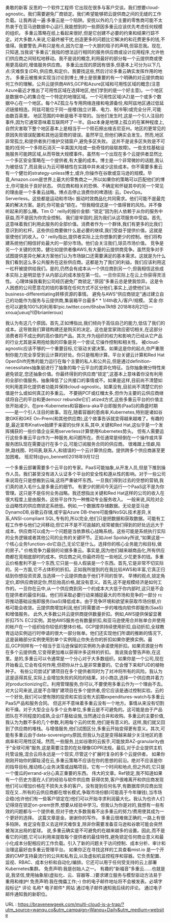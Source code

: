 勇敢的新客 
 反思的一个软件工程师 
 它出现在很多与客户交谈。我们想要cloud-agnostic。我们需要避免厂商锁定。我们希望能够把云提供商之间的无缝的工作负载。让我再说一遍:多重云是一个陷阱。安抚以外的几个主要的零售商可能不太热衷于在亚马逊数据中心运行,我能想到的一些原因多重云应该优先考虑任何规模的组织。 
 多重云策略在纸上看起来很好,但是它创建不必要的约束和结果行踪不定。对大多数人来说,它最终被干扰,创造更多的问题比它解决的和花费更多的钱,不值得。我要警告,声称只是有点,因为它是一个大胆的毯子的声明,但容忍我。现在,只知道,当我说“多重云”,我指的想法运行相同的服务供应商或设计应用程序,允许他们供应商之间轻松地移动。我不是说的概念,利用最好的部分每一个云提供商或使用更高级的,增值服务供应商。 
 多重云出现的原因有很多,但基本上可分为以下几点:灾难恢复(DR),供应商,和定价。我要找这些,然后讨论多重云确实发挥作用的地方。 
 多重云被推来实现当讨论到博士,博士是很重要的有一个明确的对云提供商如何工作的理解。公共云提供商AWS,GCP和Azure区域和可用性区域的概念(注意Azure最近才推出了可用性区域在选择地区,他们学到的是一个好主意)。一个地区是数据中心的集合在一个特定的地理区域。一个可用性区域(AZ)是一个或多个数据中心在一个地区。每个AZ孤立与专用网络连接和电源备份,和阿兹地区通过低延迟链接相连。阿兹可能位于同一座楼(独立计算、电力、制冷等)或完全分开,可能由数百英里。 
 地区范围的中断是极不寻常的。当他们发生时,这是一个引人注目的事件,因为它通常意味着互联网坏了一半。自az本身是地理上孤立的在某种程度上,自然灾害取下整个地区基本上是相当于一个陨石擦出维吉尼亚州。地区的更常见的原因失败错误配置和其他运营商的错误。虽然罕见,但他们确实会发生。然而,地区非常孤立,和提供者执行维护交错窗户,避免多区失败。 
 这并不是说多区失败是不可能的(任何一个多陨石消灭一半美国大陆或一些奇怪的级联故障)。一些支柱基础设施服务可能跨区域,从而导致大规模事件。虽然有一个出现在多个云提供者显然比一个多区安全策略在一个提供者,有大量的成本。博士是一个非常微妙的话题,我认为被低估了,而且我认为云可移植性在实践中并未减少这些成本。你不需要多重云有一个健壮的strategy-unless博士,或许,你操作在谷歌或亚马逊的规模。毕竟,Amazon.com是世界上最大的零售商之一,所以如果你的策略可以匹配他们的博士,你可能处于良好状态。 
 供应商和相关的恐惧、不确定和怀疑其中的另一个常见的理由是一个多重云战略。博点击停止浪费你的啤酒钱: 
 云。DevOps。Serverless。这些都是运动和市场c 
 振动时效商品化共同需求。他们可能不是最完美的解决方案。是的,你可能会“锁在。“但我相信这是一个值得冒的风险。并不像听起来的那么糟。Tim O ' reilly的报价金额: 
 “锁定”因为别人依赖于从你的服务中获益,而不是因为你完全控制。 
 我们是牢固的,因为我们从这项服务中受益。首先,这意味着我们利用此服务的全部价值。消费者作为一个群体,我们有更多的比我们意识到的杠杆。这些供应商要做什么是必要的继续,我们受益于提供价值。这就是驱使他们的收入。O ' reilly指出,提供者实际上比你想象的更少的控制。他们将构建系统他们相信好处最大的一部分市场。他们会关注我们,球员市场价值。 
 竞争是另一个关键的优势。健壮如提供者像AWS,有大量的云提供商竞争。虽然竞争对手试图提供差异化解决方案他们认为市场缺口还需要满足的基本需求。这就是为什么我们看到这么多公共服务在这些供应商。这都是为了我们的利益。我们应该利用这一杠杆被提供给我们。是的,仍然会有成本从一个供应商到另一个,但我相信这些成本实际上是明显低于从内部云的成本放在第一位。一旦你实际上在云上你获得灵活性。 
 心理体操我看到公司经历避免厂商锁定,“原因”多重云总是使我惊异。这是令人困惑的公司愿意花的钱的事情在任何方式不区分他们,事实上,迫使他们从business-differentiating转移资源的事情。 
 避免与AWS“供应商锁定”通过建立自己的功能作为服务与云提供商,集装箱平台最多* * 1/4th收入/客户/规模。 
 奖金:你也可以避免100%的利用率!pic.twitter.com/6hsbw7AftB 
 2018年8月21日—xnoɹǝʃuɐıɹq?(@brianleroux) 
  
 我认为有这几个原因。首先,正如博指出,我们倾向于高估自己的能力,低估了我们的成本。这导致我们算错构建还是购买的决定。这也是宜家效应密切相关,在这部分消费者将不成比例的高价值的产品。其次,作为组织的权力和影响力已经从它产品的行业尤其是采用抱给我的印象是另一个尝试,它操作控制和相关性。 
 被cloud-agnostic应该不够的一个重要目标,它驱动关键决策。如果这是你的起点,你严重限制你能力完全享受到云计算的好处。你只是租用计算。平台关键云计算和Red Hat OpenShift兜售的能力运行在每个主要的私人和公共云,但是通过definition-necessitates抽象层进行了抽象的每个云平台的差异化特征。当你抽象微分特性来避免锁定,您还抽象价值。你最终得到的供应商“锁定”,这基本上意味着你没有利用的全部价值服务。抽象降低了公共接口的事情或不。如果是这样,目前尚不清楚如何利用差异化提供者功能并保持cloud-agnostic。如果没有,目前尚不清楚它的价值是什么或如何真正的多重云。 
 不要挑PCF或红帽太多,但作为主要的云供应商继续将自己的平台和更democr rebundle它们 
 atized方式,这些多重云平台的价值主张开始减少。在pre-Kubernetes和容器era-aka平台即服务(PaaS)的鼎盛时期——是一个引人注目的故事。现在,随着容器的患病率,Kubernetes,特别是诸如谷歌GKE和GKE On-Prem(和其他供应商),这个故事告诉就变得越来越难了。有趣的是,最近宣布Knative始建于亲密的伙伴关系,其中,关键和Red Hat,这似乎是一个发挥捕获的一些价值企业采用serverless计算使用Kubernetes势头。 
 但有人需要运行这些多重云平台作为一种服务,和问题所在。责任通常是倾倒在一个操作或共享服务团队现在需要运行在多个云,可能订阅服务合同的供应商。 
 很难跟上怪癖,陷阱,路线图、时间表,联系人,和错误的一个云计算供应商。提供跨多个供应商甚至更加困难。 
 班尼特(@yo_bennett)2018年9月12日 
  
 一个多重云部署需要多个云平台的专家。PaaS可能抽象,从开发人员,但是下推到操作人员。我们甚至没有进入认证多个平台的安全性和遵从性的影响。对于一些公司来说现在只是想搬到云端,这将严重破坏东西。一旦我们得到过去的空想的营销,我们真的进入毛什么是多重云的细节。 
 有更少的房间今天运行一个PaaS这不是为你管理。这只是不是任何业务战略。我还想指出关键和Red Hat这样的公司的收入在很大程度上是由服务。这些平台作为一种推动专业服务收入。 
 一般来说,风险对企业战略性的供应商锁定系统低。例如,一个数据库存储数据。无论是亚马逊DynamoDB,谷歌云存储,或宇宙Azure DB-there可能像NoSQL技术差异,关系,ANSI-compliant SQL,专有的,所以完全,他们只是把数据和获取数据。可能有工程工作参与他们之间移动,但它并不是不可逾越的,经常被我们得到的好处远远大于成本。供应商可以成为一个问题是当依靠核心战略系统。这些可能是系统执行实际的业务逻辑或者其他公司的业务的关键环节。正如Joel Spolsky所说,“如果这是一个核心业务function-do它自己,无论它是什么。选择你的核心业务能力和目标,做的房子。” 
 价格竞争力最弱的论据多重云。事实是,因为他们越来越商品化,所有供应商都在竞相底部时的成本。供应商之间,你最终将在一些地区,少花更多的钱。多重云价格套利不是一个东西,它只是一些人假装是一个东西。首先,它是非常不切实际的。另一方面,它不占体积的折扣。正如我所提到的在我比较AWS和丰富,它真正归结到你想投资资源,当选择一个云提供商由于他们不同的哲学。 
 早博的观点,锁定角定价,即供应商锁定你,然后抬高价格,就没有意义。首先,这不是规模经济是如何工作的。一旦你在云中,从一个供应商到另一个的成本大大低于你内部时,这只是不会在提供者的最佳利益。他们将采取必要行动来捕捉最大的市场和竞争的一部分 
 rc将推动基础设施即服务(IaaS)降低成本。由于竞争环境和欲望来获取市场份额,价格可能会收敛。云提供商增加利润,他们将需要进一步的堆栈向软件即服务(SaaS)和增值服务。 
 此外,大多数公共云提供商提供数量折扣。例如,AWS提供保留显著折扣75% EC2实例。其他AWS服务也有数量折扣,和亚马逊使用合并账单合并使用的帐户在一个组织给你较低的整体价格。GCP提供持续使用折扣,自动折扣,全球教育运动实例运行时申请的很大一部分账单。他们还实现他们所谓的推断的情况下,这是装箱部分实例使用到单个实例阻止你失去你的折扣如果你更换实例。最后,GCP同样有一个相当于亚马逊保留的实例称为承诺使用折扣。如果资源是分布在多个云提供商,它变得更加难以获得许多这样的折扣。 
 我说我会警告声称,在这里。是的,多重云可以令通常是一个分心对于大多数组织。如果你是一个公司,现在开始看云,它会有任何作用,但把你从什么是非常重要的。它会慢下来和FUD的植物种子。 
 有些公司尝试扩建项目在多个提供者同时为了对冲将所有的风险。我认为这是适得其反,实际上会增加失败的风险的结果。对小商店,选择一个供应商并着力对productionizing它。利用管理服务,你可以,不要使用多重云作为一个理由不去。对大公司来说,这是不合理扩建项目在多个提供者,但它应该是通过控制实验。云的一个好处,我们可以使有限的投资和实验没有大前期expenditures-watch与多重云PaaS产品和服务合同。 
 但这并不意味着多重云没有一个地方。事情从来没有切割和干燥。对于大型企业与多个业务单位,多重云是不可避免的。这可能是由于产品团队在不同程度的成熟,企业IT基础设施,当然通过合并和收购。多重云的主要价值,我认为为数不多的几个参数,利用每个云的优势,他们是有意义的。这样,我们就又回到了供应商的堆栈。与增值服务,他们试图区分,多重云开始变得更有意义。其次,可能有多重云由于data-sovereignty原因,但我认为这是变得越来越少关注地区的患病率和可用性区域。然而,一些服务,比如谷歌的云扳手,可能放弃AZ-granularity由于“全球可用”服务,这是需要注意的在处理像GDPR法规。最后,对于企业提供主机托管设施,混合云将永远是一个现实,尽管这个扩展时复杂的多个云提供者。 
 如果你刚刚开始你的脚趾浸在云,多重云策略不应该在你的思想的前沿。绝对不应该是你的指导目标,推动核心业务决策或战略项目。它有一个时间和地点,但之外的,它只是一个傻瓜的errand-a分心真正重要的东西。 
 伟大的文章。Ref锁定,我不知道如果有一个历史方面在人们的经验与软件供应商 
 获得优势,客户很难离开和供应商发现他们可以增加价格在不损失太多的客户。没有提到任何名字,有数据库供应商出现现在又…所有的云供应商都在增长模式,争取市场份额(可能高于今年赚钱),当市场企稳(也许他们有一些客户锁定在)他们可以开始寻求利润最大化。我认为也许人们记得烧在锁定on-prem世界,想要从经验中学习。但我认为你是对的,我想有一些有效的问题都与一个提供者,但对于绝大多数我看不出多重云的努力/费用使其成为一个更好的选择。 
 这篇文章是金。谢谢你的写作。 
 多重云很难做正确的,一路上有很多陷阱。肯定没有意义去这样灾难恢复,除非你需要准备亚马逊和谷歌可能会突然被淘汰出局的星球。 
 说,多重云确实是不可避免的在越来越多的设置。因此,而不是看它的问题,它可以利用来提取每个提供者的最佳特性,避免锁定任何商业意义和最小化成本分配相应的工作负载。引入了新的问题关于访问控制、成本分析、审计和治理这最好由多重云管理平台。 
 如果你正在寻找这样的工具查看mist.io 
 是一个开源的CMP支持最流行的公共和私有云,以及虚拟机监控程序和容器。它负责配置、监视、RBAC、成本分析和自动化/编排。它还可以用于任何受支持的云上部署Kubernetes集群。 
 免责声明:我是创始人之一。 
 有趣的“新福音”多重云……也就是说,我坚信,使用抽象层(虚拟化、云、容器等…)要求建立服务与模型驱动方法易于重用和维护! 
 免责声明:我在傀儡工作;-) 
 你的电子邮件地址将不会被发表。必填字段标记* 
 评论 
 名称* 
 电子邮件* 
 网站 
 通过电子邮件通知我后续的评论。 
 通过电子邮件通知我的新职位。 
  
  
  
  
  
  
   
  URL : https://bravenewgeek.com/multi-cloud-is-a-trap/?utm_source=wanqu.co&utm_campaign=Wanqu+Daily&utm_medium=website